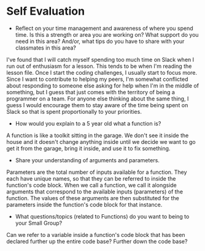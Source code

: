 # Self Evaluation

- Reflect on your time management and awareness of where you spend time. Is this a strength or area you are working on? What support do you need in this area? And/or, what tips do you have to share with your classmates in this area?

I've found that I will catch myself spending too much time on Slack when I run out of enthusiasm for a lesson. This tends to be when I'm reading the lesson file. Once I start the coding challenges, I usually start to focus more. Since I want to contribute to helping my peers, I'm somewhat conflicted about responding to someone else asking for help when I'm in the middle of something, but I guess that just comes with the territory of being a programmer on a team. For anyone else thinking about the same thing, I guess I would encourage them to stay aware of the time being spent on Slack so that is spent proportionally to your priorities.

- How would you explain to a 5 year old what a function is?

A function is like a toolkit sitting in the garage. We don't see it inside the house and it doesn't change anything inside until we decide we want to go get it from the garage, bring it inside, and use it to fix something.

- Share your understanding of arguments and parameters.

Parameters are the total number of inputs available for a function. They each have unique names, so that they can be referred to inside the function's code block. When we call a function, we call it alongside arguments that correspond to the available inputs (parameters) of the function. The values of these arguments are then substituted for the parameters inside the function's code block for that instance.

- What questions/topics (related to Functions) do you want to being to your Small Group?

Can we refer to a variable inside a function's code block that has been declared further up the entire code base? Further down the code base?
